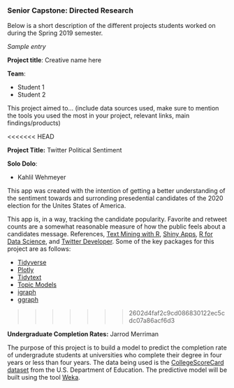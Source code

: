 ### Senior Capstone: Directed Research

Below is a short description of the different projects students worked on during the Spring 2019 semester. 

_Sample entry_

**Project title**: Creative name here

**Team**: 
- Student 1
- Student 2

This project aimed to... (include data sources used, make sure to mention the tools you used the most in your project, relevant links, main findings/products)

<<<<<<< HEAD


**Project Title:** Twitter Political Sentiment

**Solo Dolo**:
- Kahlil Wehmeyer

This app was created with the intention of getting a better understanding of the sentiment towards and surronding presedential candidates of the 2020 election for the Unites States of America.

This app is, in a way, tracking the candidate popularity. Favorite and retweet counts are a somewhat reasonable measure of how the public feels about a candidates message.
References, [Text Mining with R](https://www.tidytextmining.com),
[Shiny Apps](https://shiny.rstudio.com/),
[R for Data Science](https://r4ds.had.co.nz), and 
[Twitter Developer](https://developer.twitter.com/content/developer-twitter/en.html). Some of the key packages for this project are as follows:
- [Tidyverse](https://www.tidyverse.org/)
- [Plotly](https://plot.ly/r/)
- [Tidytext](https://cran.r-project.org/web/packages/tidytext/vignettes/tidytext.html)
- [Topic Models](https://cran.r-project.org/web/packages/tm/index.html)
- [igraph](https://igraph.org/r/)
- [ggraph](https://cran.r-project.org/web/packages/ggraph/index.html)
>>>>>>> 2602d4faf2c9cd086830122ec5cdc07a86acf6d3



**Undergraduate Completion Rates:** Jarrod Merriman

The purpose of this project is to build a model to predict the completion rate of undergradute students at universities who complete their degree in four years or less than four years. The data being used is the [CollegeScoreCard dataset](https://collegescorecard.ed.gov/data/) from the U.S. Department of Education. The predictive model will be built using the tool [Weka](https://www.cs.waikato.ac.nz/ml/weka/).
